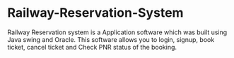 # Railway-Reservation-System

Railway Reservation system is a Application software which was built using Java swing and Oracle. This software allows you to login, signup, book ticket, cancel ticket
and Check PNR status of the booking.
